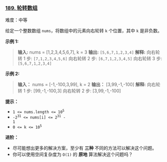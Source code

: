 ### [189\. 轮转数组](https://leetcode.cn/problems/rotate-array/)

难度：中等

给定一个整数数组 `nums`，将数组中的元素向右轮转 `k` 个位置，其中 `k` 是非负数。

**示例 1:**

> **输入:** nums = [1,2,3,4,5,6,7], k = 3
> **输出:** `[5,6,7,1,2,3,4]`
> **解释:**
> 向右轮转 1 步: `[7,1,2,3,4,5,6]`
> 向右轮转 2 步: `[6,7,1,2,3,4,5]`
> 向右轮转 3 步: `[5,6,7,1,2,3,4]`

**示例 2:**

> **输入：** nums = [-1,-100,3,99], k = 2
> **输出：** [3,99,-1,-100]
> **解释:**
> 向右轮转 1 步: [99,-1,-100,3]
> 向右轮转 2 步: [3,99,-1,-100]

**提示：**

- <code>1 <= nums.length <= 10<sup>5</sup></code>
- <code>-2<sup>31</sup> <= nums[i] <= 2<sup>31</sup> - 1</code>
- <code>0 <= k <= 10<sup>5</sup></code>

**进阶：**

- 尽可能想出更多的解决方案，至少有 **三种** 不同的方法可以解决这个问题。
- 你可以使用空间复杂度为 `O(1)` 的 **原地** 算法解决这个问题吗？
